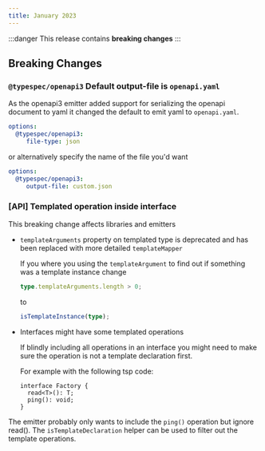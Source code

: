 ```yaml
---
title: January 2023
---
```


:::danger
This release contains **breaking changes**
:::

## Breaking Changes

### `@typespec/openapi3` Default output-file is `openapi.yaml`

As the openapi3 emitter added support for serializing the openapi document to yaml it changed the default to emit yaml to `openapi.yaml`.

```yaml
options:
  @typespec/openapi3:
     file-type: json
```

or alternatively specify the name of the file you'd want

```yaml
options:
  @typespec/openapi3:
     output-file: custom.json
```

### [API] Templated operation inside interface

This breaking change affects libraries and emitters

- `templateArguments` property on templated type is deprecated and has been replaced with more detailed `templateMapper`

  If you where you using the `templateArgument` to find out if something was a template instance change

  ```ts
  type.templateArguments.length > 0;
  ```

  to

  ```ts
  isTemplateInstance(type);
  ```

- Interfaces might have some templated operations

  If blindly including all operations in an interface you might need to make sure the operation is not a template declaration first.

  For example with the following tsp code:

  ```typespec
  interface Factory {
    read<T>(): T;
    ping(): void;
  }
  ```

The emitter probably only wants to include the `ping()` operation but ignore read(). The `isTemplateDeclaration` helper can be used to filter out the template operations.
